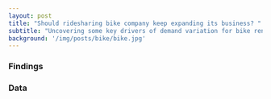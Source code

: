 ```yaml
---
layout: post
title: "Should ridesharing bike company keep expanding its business? "
subtitle: "Uncovering some key drivers of demand variation for bike rental companies."
background: '/img/posts/bike/bike.jpg'
---
```


<h3> Findings </h3>


<h3> Data </h3>
